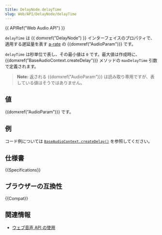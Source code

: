 ```yaml
---
title: DelayNode.delayTime
slug: Web/API/DelayNode/delayTime
---
```

{{ APIRef("Web Audio API") }}

`delayTime` は {{ domxref("DelayNode") }} インターフェイスのプロパティで、適用する遅延量を表す [a-rate](/ja/docs/Web/API/AudioParam#a-rate) の {{domxref("AudioParam")}} です。

`delayTime` は秒単位で表し、その最小値は `0` です。最大値は作成時に、 {{domxref("BaseAudioContext.createDelay")}} メソッドの `maxDelayTime` 引数で定義されます。

> **Note:** 返される {{domxref("AudioParam")}} は読み取り専用ですが、表している値はそうではありません。

## 値

{{domxref("AudioParam")}} です。

## 例

コード例については [`BaseAudioContext.createDelay()`](/ja/docs/Web/API/BaseAudioContext/createDelay#例) を参照してください。

## 仕様書

{{Specifications}}

## ブラウザーの互換性

{{Compat}}

## 関連情報

- [ウェブ音声 API の使用](/ja/docs/Web/API/Web_Audio_API/Using_Web_Audio_API)
